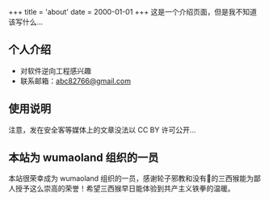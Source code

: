 +++
title = 'about'
date = 2000-01-01
+++
这是一个介绍页面，但是我不知道该写什么…

## 个人介绍

- 对软件逆向工程感兴趣
- 联系邮箱：abc82766@gmail.com

## 使用说明

注意，发在安全客等媒体上的文章没法以 CC BY 许可公开…

## 本站为 wumaoland 组织的一员

本站很荣幸成为 wumaoland 组织的一员，感谢轮子邪教和没有🐴的三西猴能为鄙人授予这么崇高的荣誉！希望三西猴早日能体验到共产主义铁拳的温暖。

